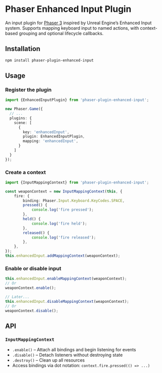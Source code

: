 # Phaser Enhanced Input Plugin

An input plugin for [Phaser 3](https://phaser.io) inspired by Unreal Engine’s Enhanced Input system. Supports mapping keyboard input to named actions, with context-based grouping and optional lifecycle callbacks.

## Installation

```bash
npm install phaser-plugin-enhanced-input
```

## Usage

### Register the plugin
```ts
import {EnhancedInputPlugin} from 'phaser-plugin-enhanced-input';

new Phaser.Game({
  // ...
  plugins: {
    scene: [
      {
        key: 'enhancedInput',
        plugin: EnhancedInputPlugin,
        mapping: 'enhancedInput',
      }
    ]
  }
});
```

### Create a context
```ts
import {InputMappingContext} from 'phaser-plugin-enhanced-input';

const weaponContext = new InputMappingContext(this, {
    fire: {
        binding: Phaser.Input.Keyboard.KeyCodes.SPACE,
        pressed() {
            console.log('fire pressed');
        },
        held() {
            console.log('fire held');
        },
        released() {
            console.log('fire released');
        },
    },
});
this.enhancedInput.addMappingContext(weaponContext);
```

### Enable or disable input
```ts
this.enhancedInput.enableMappingContext(weaponContext);
// Or
weaponContext.enable();

// Later...
this.enhancedInput.disableMappingContext(weaponContext);
// Or
weaponContext.disable();
```

## API

### `InputMappingContext`

- `.enable()` – Attach all bindings and begin listening for events
- `.disable()` – Detach listeners without destroying state
- `.destroy()` – Clean up all resources
- Access bindings via dot notation: `context.fire.pressed(() => ...)`


